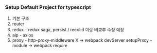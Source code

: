 ### Setup Default Project for typescript
1. 기본 구조
2. router
3. redux - redux saga, persist / recolid 이랑 비교후 수정 예정
4. aip - axios
5. proxy - http-proxy-middleware X -> webpack devServer
   setupPrxoy - module  ->  webpack require
